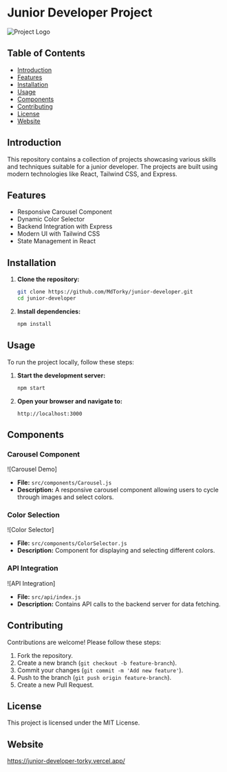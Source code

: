 # Junior Developer Project

![Project Logo](public/Website-Mockups.png)

## Table of Contents

- [Introduction](#introduction)
- [Features](#features)
- [Installation](#installation)
- [Usage](#usage)
- [Components](#components)
- [Contributing](#contributing)
- [License](#license)
- [Website](#website)

## Introduction

This repository contains a collection of projects showcasing various skills and techniques suitable for a junior developer. The projects are built using modern technologies like React, Tailwind CSS, and Express.

## Features

- Responsive Carousel Component
- Dynamic Color Selector
- Backend Integration with Express
- Modern UI with Tailwind CSS
- State Management in React

## Installation

1. **Clone the repository:**
   ```bash
   git clone https://github.com/MdTorky/junior-developer.git
   cd junior-developer
   ```
2. **Install dependencies:**
   ```bash
   npm install
   ```

## Usage

To run the project locally, follow these steps:

1. **Start the development server:**

   ```bash
   npm start
   ```

2. **Open your browser and navigate to:**
   ```
   http://localhost:3000
   ```

## Components

### Carousel Component

![Carousel Demo]

<!-- (public/carousel-demo.png) -->

- **File:** `src/components/Carousel.js`
- **Description:** A responsive carousel component allowing users to cycle through images and select colors.

### Color Selection

![Color Selector]

<!-- (public/color-selector.png) -->

- **File:** `src/components/ColorSelector.js`
- **Description:** Component for displaying and selecting different colors.

### API Integration

![API Integration]

<!-- (public/api-integration.png) -->

- **File:** `src/api/index.js`
- **Description:** Contains API calls to the backend server for data fetching.

## Contributing

Contributions are welcome! Please follow these steps:

1. Fork the repository.
2. Create a new branch (`git checkout -b feature-branch`).
3. Commit your changes (`git commit -m 'Add new feature'`).
4. Push to the branch (`git push origin feature-branch`).
5. Create a new Pull Request.

## License

This project is licensed under the MIT License.

## Website

https://junior-developer-torky.vercel.app/
